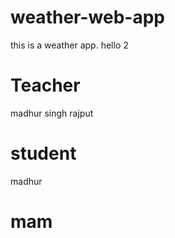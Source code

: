 # weather-web-app

this is a weather app. hello 2

# Teacher

madhur singh rajput

# student

madhur

# mam
